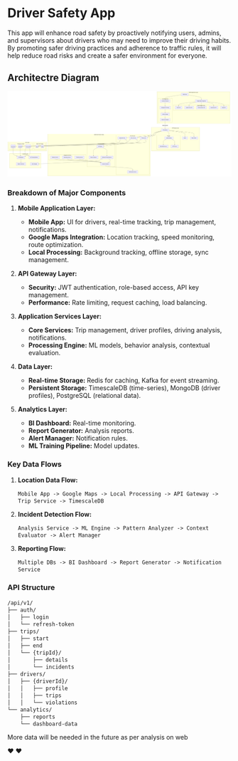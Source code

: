 # Driver Safety App

This app will enhance road safety by proactively notifying users, admins, and supervisors about drivers who may need to improve their driving habits. By promoting safer driving practices and adherence to traffic rules, it will help reduce road risks and create a safer environment for everyone.

## Architectre Diagram
![ArchitectureDiagram](diagrams/diagram.png)

### Breakdown of Major Components

1. **Mobile Application Layer:**
   - **Mobile App:** UI for drivers, real-time tracking, trip management, notifications.
   - **Google Maps Integration:** Location tracking, speed monitoring, route optimization.
   - **Local Processing:** Background tracking, offline storage, sync management.

2. **API Gateway Layer:**
   - **Security:** JWT authentication, role-based access, API key management.
   - **Performance:** Rate limiting, request caching, load balancing.

3. **Application Services Layer:**
   - **Core Services:** Trip management, driver profiles, driving analysis, notifications.
   - **Processing Engine:** ML models, behavior analysis, contextual evaluation.

4. **Data Layer:**
   - **Real-time Storage:** Redis for caching, Kafka for event streaming.
   - **Persistent Storage:** TimescaleDB (time-series), MongoDB (driver profiles), PostgreSQL (relational data).

5. **Analytics Layer:**
   - **BI Dashboard:** Real-time monitoring.
   - **Report Generator:** Analysis reports.
   - **Alert Manager:** Notification rules.
   - **ML Training Pipeline:** Model updates.

### Key Data Flows
1. **Location Data Flow:**
   ```
   Mobile App -> Google Maps -> Local Processing -> API Gateway -> Trip Service -> TimescaleDB
   ```

2. **Incident Detection Flow:**
   ```
   Analysis Service -> ML Engine -> Pattern Analyzer -> Context Evaluator -> Alert Manager
   ```

3. **Reporting Flow:**
   ```
   Multiple DBs -> BI Dashboard -> Report Generator -> Notification Service
   ```

### API Structure
```plaintext
/api/v1/
├── auth/
│   ├── login
│   └── refresh-token
├── trips/
│   ├── start
│   ├── end
│   └── {tripId}/
│       ├── details
│       └── incidents
├── drivers/
│   ├── {driverId}/
│   │   ├── profile
│   │   ├── trips
│   │   └── violations
└── analytics/
    ├── reports
    └── dashboard-data
```


More data will be needed in the future as per analysis on web

❤️ ❤️